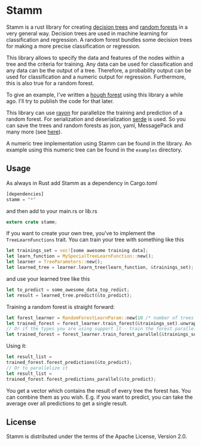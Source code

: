 # Stamm

Stamm is a rust library for creating [decision trees](https://en.wikipedia.org/wiki/Decision_tree) and [random forests](https://en.wikipedia.org/wiki/Random_forest) in a very general way. 
Decision trees are used in machine learning for classification and regression. A random forest bundles some decision trees for making a more precise classification or regression.

This library allows to specify the data and features of the nodes within a tree and the criteria for training. Any data can be used for classification and any data can be the output of a tree. Therefore, a probability output can be used for classification and a numeric output for regression.
Furthermore, this is also true for a random forest.

To give an example, I've written a [hough forest](https://www.robots.ox.ac.uk/~vilem/cvpr2009.pdf) using this library a while ago.
I'll try to publish the code for that later.

This library can use [rayon](https://github.com/rayon-rs/rayon) for parallelize the training and prediction of a random forest.
For serialization and deserialization [serde](https://github.com/serde-rs/serde) is used. So you can save the trees and random forests as json, yaml, MessagePack and many more (see [here](https://serde.rs/#data-formats)).

A numeric tree implementation using Stamm can be found in the library. An example using this numeric tree can be found in the `examples` directory.

## Usage
As always in Rust add Stamm as a dependency in Cargo.toml

```rust
[dependencies]
stamm = "*"
```

and then add to your main.rs or lib.rs


```rust
extern crate stamm;
```

If you want to create your own tree, you've to implement the `TreeLearnFunctions` trait. 
You can train your tree with something like this

```rust
let trainings_set = vec![some awesome training data];
let learn_function = MySpecialTreeLearnFunction::new();
let learner = TreeParameters::new();
let learned_tree = learner.learn_tree(learn_function, &trainings_set);
```

and use your learned tree like this 

```rust
let to_predict = some_awesome_data_top_redict;
let result = learned_tree.predict(&to_predict);
```

Training a random forest is straight forward:

```rust
let forest_learner = RandomForestLearnParam::new(10 /* number of trees */, 50 /* size of the trainings subset used for a tree */, learn_function /* see above */);
let trained_forest = forest_learner.train_forest(&trainings_set).unwrap();
// Or if the types you are using support it - train the forest parallel
let trained_forest = forest_learner.train_forest_parallel(&trainings_set).unwrap();
```

Using it:

```rust
let result_list = 
trained_forest.forest_predictions(&to_predict);
// Or to parallelize it
let result_list = 
trained_forest.forest_predictions_parallel(&to_predict);
```

You get a vector which contains the result of every tree the forest has. You can combine them as you wish. E.g. if you want to predict, you can take the average over all predictions to get a single result.

## License
Stamm is distributed under the terms of the Apache License, Version 2.0.
